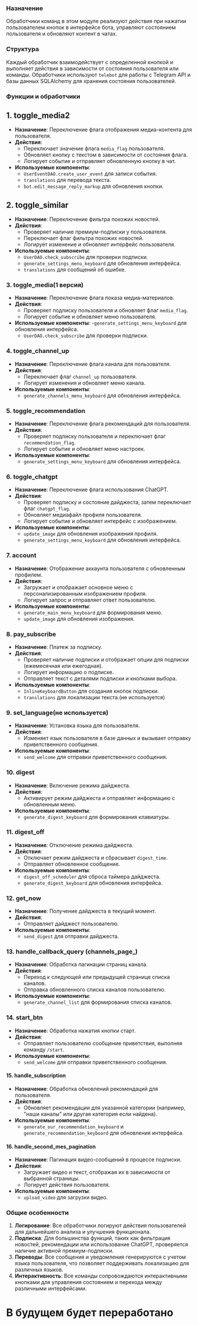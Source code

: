 ### Назначение

Обработчики команд в этом модуле реализуют действия при нажатии пользователем кнопок в интерфейсе бота, управляют состоянием пользователя и обновляют контент в чатах.
### Структура

Каждый обработчик взаимодействует с определенной кнопкой и выполняет действия в зависимости от состояния пользователя или команды. Обработчики используют `telebot` для работы с Telegram API и базы данных SQLAlchemy для хранения состояния пользователей.
### Функции и обработчики

## 1. toggle_media2

- **Назначение**: Переключение флага отображения медиа-контента для пользователя.
- **Действия**:
    - Переключает значение флага `media_flag` пользователя.
    - Обновляет кнопку с текстом в зависимости от состояния флага.
    - Логирует событие и отправляет обновленную кнопку в чат.
- **Используемые компоненты**:
    - `UserEventDAO.create_user_event` для записи события.
    - `translations` для перевода текста.
    - `bot.edit_message_reply_markup` для обновления кнопки.
## 2. toggle_similar
- **Назначение**: Переключение фильтра похожих новостей.
- **Действия**:
    - Проверяет наличие премиум-подписки у пользователя.
    - Переключает флаг фильтра похожих новостей.
    - Логирует изменение и обновляет интерфейс пользователя.
- **Используемые компоненты**:
    - `UserDAO.check_subscribe` для проверки подписки.
    - `generate_settings_menu_keyboard` для обновления интерфейса.
    - `translations` для сообщений об ошибке.
### 3. toggle_media(1 версия)

- **Назначение**: Переключение флага показа медиа-материалов.
- **Действия**:
    - Проверяет подписку пользователя и обновляет флаг `media_flag`.
    - Логирует событие и обновляет меню пользователя.
- **Используемые компоненты**:
    -`generate_settings_menu_keyboard` для обновления интерфейса.
    - `UserDAO.check_subscribe` для проверки подписки.
### 4. toggle_channel_up

- **Назначение**: Переключение флага канала для пользователя.
- **Действия**:
    - Переключает флаг `channel_up` пользователя.
    - Логирует изменения и обновляет меню канала.
- **Используемые компоненты**:
    - `generate_channels_menu_keyboard` для обновления интерфейса.
### 5. toggle_recommendation

- **Назначение**: Переключение флага рекомендаций для пользователя.
- **Действия**:
    - Проверяет подписку пользователя и переключает флаг `recommendation_flag`.
    - Логирует событие и обновляет меню настроек.
- **Используемые компоненты**:
    - `generate_settings_menu_keyboard` для обновления интерфейса.
### 6. toggle_chatgpt

- **Назначение**: Переключение флага использования ChatGPT.
- **Действия**:
    - Проверяет подписку и состояние дайджеста, затем переключает флаг `chatgpt_flag`.
    - Обновляет медиафайл профиля пользователя.
    - Логирует событие и обновляет интерфейс с изображением.
- **Используемые компоненты**:
    - `update_image` для обновления изображения профиля.
    - `generate_settings_menu_keyboard` для обновления интерфейса.
### 7. account

- **Назначение**: Отображение аккаунта пользователя с обновленным профилем.
- **Действия**:
    - Загружает и отображает основное меню с персонализированным изображением профиля.
    - Логирует запрос и отправляет ответ пользователю.
- **Используемые компоненты**:
    - `generate_main_menu_keyboard` для формирования меню.
    - `update_image` для обновления изображения.
### 8. pay_subscribe

- **Назначение**: Платеж за подписку.
- **Действия**:
    - Проверяет наличие подписки и отображает опции для подписки (ежемесячная или ежегодная).
    - Логирует информацию о подписке.
    - Отправляет текст с деталями подписки и кнопками выбора.
- **Используемые компоненты**:
    - `InlineKeyboardButton` для создания кнопок подписки.
    - `translations` для локализации текста.(не используется)
### 9. set_language(не используется)

- **Назначение**: Установка языка для пользователя.
- **Действия**:
    - Изменяет язык пользователя в базе данных и вызывает отправку приветственного сообщения.
- **Используемые компоненты**:
    - `send_welcome` для отправки приветственного сообщения.
### 10. digest
- **Назначение**: Включение режима дайджеста.
- **Действия**:
    - Активирует режим дайджеста и отправляет информацию с обновленным меню.
- **Используемые компоненты**:
    - `generate_digest_keyboard` для формирования клавиатуры.
### 11. digest_off

- **Назначение**: Отключение режима дайджеста.
- **Действия**:
    - Отключает режим дайджеста и сбрасывает `digest_time`.
    - Отправляет обновленное сообщение.
- **Используемые компоненты**:
    - `digest_off_scheduler` для сброса таймера дайджеста.
    - `generate_digest_keyboard` для обновления интерфейса.
### 12. get_now

- **Назначение**: Получение дайджеста в текущий момент.
- **Действия**:
    - Отправляет дайджест пользователю.
- **Используемые компоненты**:
    - `send_digest` для отправки дайджеста.
### 13. handle_callback_query (channels_page_)

- **Назначение**: Обработка пагинации страниц канала.
- **Действия**:
    - Переход к следующей или предыдущей странице списка каналов.
    - Отправка обновленного списка каналов пользователю.
- **Используемые компоненты**:
    - `generate_channel_list` для формирования списка каналов.
### 14. start_btn

- **Назначение**: Обработка нажатия кнопки старт.
- **Действия**:
    - Отправляет пользователю сообщение приветствия, выполняя команду `/start`.
- **Используемые компоненты**:
    - `send_welcome` для отправки приветственного сообщения.
#### 15. handle_subscription
- **Назначение**: Обработка обновлений рекомендаций для пользователя.
- **Действия**:
    - Обновляет рекомендации для указанной категории (например, "наши каналы" или другая категория если найдена).
- **Используемые компоненты**:
    - `generate_our_recommendation_keyboard` и `generate_recommendation_keyboard` для обновления интерфейса.
#### 16. handle_second_mes_pagination

- **Назначение**: Пагинация видео-сообщений в процессе подписки.
- **Действия**:
    - Загружает видео и текст, отображая их в зависимости от выбранной страницы.
    - Логирует действия пользователя.
- **Используемые компоненты**:
    - `upload_video` для загрузки видео.
### Общие особенности

1. **Логирование**: Все обработчики логируют действия пользователей для дальнейшего анализа и улучшения функционала.
2. **Подписка**: Для большинства функций, таких как фильтрация новостей, рекомендации или использование ChatGPT, проверяется наличие активной премиум-подписки.
3. **Переводы**: Все сообщения и уведомления генерируются с учетом языка пользователя, что позволяет поддерживать локализацию для различных языков.
4. **Интерактивность**: Все команды сопровождаются интерактивными кнопками для управления состоянием и перехода между различными интерфейсами.
# В будущем будет переработано